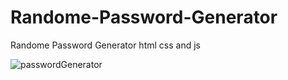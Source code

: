 # Randome-Password-Generator
Randome Password Generator html css and js


![passwordGenerator](https://github.com/Krupat2003/Randome-Password-Generator/assets/138984890/adda5424-859f-4f79-b06e-4ea6a37a30d7)
